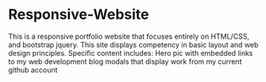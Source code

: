 # Responsive-Website

This is a responsive portfolio website that focuses entirely on HTML/CSS, and bootstrap jquery. This site displays competency in basic layout and web design principles. Specific content includes: 
  Hero pic with embedded links to my web development blog
  modals that display work from my current github account
  
  
  
  
